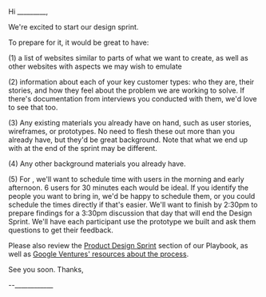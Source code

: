 Hi _________,

We're excited to start our design sprint.

To prepare for it, it would be great to have:

(1) a list of websites similar to parts of what we want to create, as well as other websites with aspects we may wish to emulate

(2) information about each of your key customer types: who they are, their stories, and how they feel about the problem we are working to solve. If there's documentation from interviews you conducted with them, we'd love to see that too.

(3) Any existing materials you already have on hand, such as user stories, wireframes, or prototypes. No need to flesh these out more than you already have, but they'd be great background. Note that what we end up with at the end of the sprint may be different.

(4) Any other background materials you already have.

(5) For <date>, we'll want to schedule time with users in the morning and early afternoon. 6 users for 30 minutes each would be ideal. If you identify the people you want to bring in, we'd be happy to schedule them, or you could schedule the times directly if that's easier. We'll want to finish by 2:30pm to prepare findings for a 3:30pm discussion that day that will end the Design Sprint. We'll have each participant use the prototype we built and ask them questions to get their feedback.

Please also review the [Product Design Sprint] section of our Playbook, as well as [Google Ventures' resources about the process][GV].

See you soon. Thanks,

--____________


[Product Design Sprint]: https://messy.studio/playbook/product-design-sprint/introduction
[GV]: http://www.gv.com/sprint/
